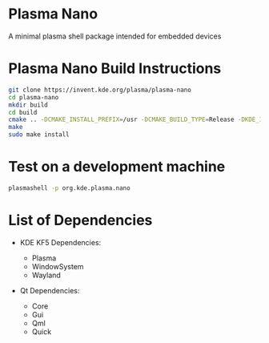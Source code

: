 Plasma Nano
=======================

A minimal plasma shell package intended for embedded devices

Plasma Nano Build Instructions
==============================

```bash
git clone https://invent.kde.org/plasma/plasma-nano
cd plasma-nano
mkdir build
cd build
cmake .. -DCMAKE_INSTALL_PREFIX=/usr -DCMAKE_BUILD_TYPE=Release -DKDE_INSTALL_USE_QT_SYS_PATHS=ON
make
sudo make install
```

Test on a development machine
=======================

```bash
plasmashell -p org.kde.plasma.nano
```

List of Dependencies
====================

- KDE KF5 Dependencies:
  - Plasma
  - WindowSystem
  - Wayland
  
- Qt Dependencies:
  - Core
  - Gui
  - Qml
  - Quick
